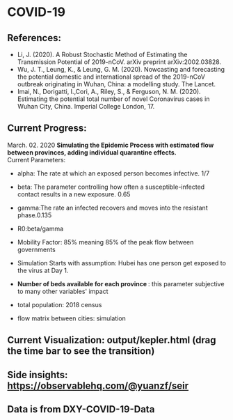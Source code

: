 # COVID-19
## References:
* Li, J. (2020). A Robust Stochastic Method of Estimating the Transmission Potential of 2019-nCoV. arXiv preprint arXiv:2002.03828.
* Wu, J. T., Leung, K., &
Leung, G. M. (2020). Nowcasting and forecasting the potential domestic and international spread of the 2019-nCoV outbreak originating in Wuhan, China: a modelling study. The Lancet.
* Imai, N., Dorigatti, I.,Cori, A., Riley, S., & Ferguson, N. M. (2020). Estimating the potential
total number of novel Coronavirus cases in Wuhan City, China. Imperial College London, 17.

## Current Progress:
March. 02. 2020
<b>Simulating the Epidemic Process with estimated flow between provinces, adding individual quarantine effects.</b><br>
Current Parameters: 
* alpha: The rate at which an exposed person becomes infective. 1/7
* beta: The parameter controlling how often a susceptible-infected contact results in a new exposure.  0.65
* gamma:The rate an infected recovers and moves into the resistant phase.0.135
* R0:beta/gamma
* Mobility Factor: 85% meaning 85% of the peak flow between governments
* Simulation Starts with assumption: Hubei has one person get exposed to the virus at Day 1.
* <b> Number of beds available for each province </b>: this parameter subjective to many other variables' impact

* total population: 2018 census
* flow matrix between cities: simulation





## Current Visualization: output/kepler.html (drag the time bar to see the transition)
## Side insights: https://observablehq.com/@yuanzf/seir

## Data is from DXY-COVID-19-Data
